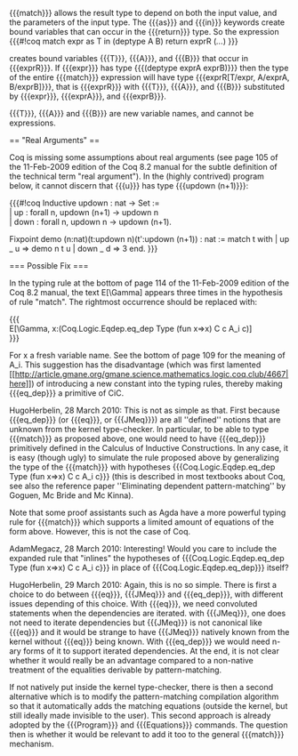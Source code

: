 {{{match}}} allows the result type to depend on both the input value, and the parameters of the input type.  The {{{as}}} and {{{in}}} keywords create bound variables that can occur in the {{{return}}} type.  So the expression
{{{#!coq
match expr as T in (deptype A B) return exprR
(*...*)
}}}

creates bound variables {{{T}}}, {{{A}}}, and {{{B}}} that occur in {{{exprR}}}.
If {{{expr}}} has type {{{(deptype exprA exprB)}}} then the type of the entire {{{match}}} expression will have type {{{exprR[T/expr, A/exprA, B/exprB]}}}, that is {{{exprR}}} with {{{T}}}, {{{A}}}, and {{{B}}} substituted by {{{expr}}}, {{{exprA}}}, and {{{exprB}}}.

{{{T}}}, {{{A}}} and {{{B}}} are new variable names, and cannot be expressions.

== "Real Arguments" ==

Coq is missing some assumptions about real arguments (see page 105 of the 11-Feb-2009 edition of the Coq 8.2 manual for the subtle definition of the technical term "real argument").  In the (highly contrived) program below, it cannot discern that {{{u}}} has type {{{updown (n+1)}}}:

{{{#!coq
Inductive updown : nat -> Set :=                                                                        
  | up   : forall n, updown (n+1) -> updown n                                                           
  | down : forall n, updown  n    -> updown (n+1).

Fixpoint demo (n:nat)(t:updown n)(t':updown (n+1)) : nat :=
  match t with
    | up   _ u => demo n t u
    | down _ d => 3
  end.
}}}

=== Possible Fix ===

In the typing rule at the bottom of page 114 of the 11-Feb-2009
edition of the Coq 8.2 manual, the text E[\Gamma] appears three
times in the hypothesis of rule "match".  The rightmost occurrence
should be replaced with:                                                
                                                     
{{{                              
  E[\Gamma, x:(Coq.Logic.Eqdep.eq_dep Type (fun x=>x) C c A_i c)]                                          
}}}   
                                                                                
For x a fresh variable name.  See the bottom of page 109 for the
meaning of A_i.  This suggestion has the disadvantage (which was first lamented [[http://article.gmane.org/gmane.science.mathematics.logic.coq.club/4667|here]]) of introducing a new constant into the typing rules, thereby making {{{eq_dep}}} a primitive of CiC.

HugoHerbelin, 28 March 2010: This is not as simple as that. First because {{{eq_dep}}} (or {{{eq}}}, or {{{JMeq}}}) are all ''defined'' notions that are unknown from the kernel type-checker. In particular, to be able to type {{{match}}} as proposed above, one would need to have {{{eq_dep}}} primitively defined in the Calculus of Inductive Constructions. In any case, it is easy (though ugly) to simulate the rule proposed above by generalizing the type of the {{{match}}} with hypotheses {{{Coq.Logic.Eqdep.eq_dep Type (fun x=>x) C c A_i c}}} (this is described in most textbooks about Coq, see also the reference paper ''Eliminating dependent pattern-matching'' by Goguen, Mc Bride and Mc Kinna).

Note that some proof assistants such as Agda have a more powerful typing rule for {{{match}}} which supports a limited amount of equations of the form above. However, this is not the case of Coq.

AdamMegacz, 28 March 2010: Interesting!  Would you care to include the expanded rule that "inlines" the hypotheses of {{{Coq.Logic.Eqdep.eq_dep Type (fun x=>x) C c A_i c}}} in place of {{{Coq.Logic.Eqdep.eq_dep}}} itself?

HugoHerbelin, 29 March 2010: Again, this is no so simple. There is first a choice to do between {{{eq}}}, {{{JMeq}}} and {{{eq_dep}}}, with different issues depending of this choice.
With {{{eq}}}, we need convoluted statements when the dependencies are iterated. with {{{JMeq}}}, one does not need to iterate dependencies but {{{JMeq}}} is not canonical like {{{eq}}} and it would be strange to have {{{JMeq}}} natively known from the kernel without {{{eq}}} being known. With {{{eq_dep}}} we would need n-ary forms of it to support iterated dependencies. At the end, it is not clear whether it would really be an advantage compared to a non-native treatment of the equalities derivable by pattern-matching.

If not natively put inside the kernel type-checker, there is then a second alternative which is to modify the pattern-matching compilation algorithm so that it automatically adds the matching equations (outside the kernel, but still ideally made invisible to the user). This second approach is already adopted by the {{{Program}}} and {{{Equations}}} commands. The question then is whether it would be relevant to add it too to the general {{{match}}} mechanism.
